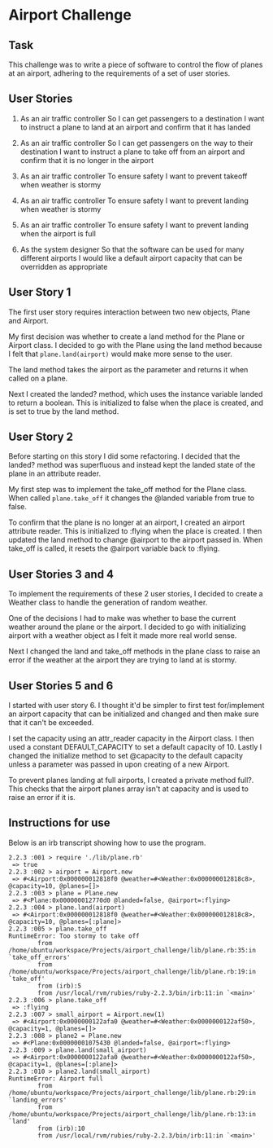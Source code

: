 Airport Challenge
=================



Task
-----

This challenge was to write a piece of software to control the flow of planes at an airport, adhering to the requirements of a set of user stories.

User Stories
-------------

1. As an air traffic controller 
So I can get passengers to a destination 
I want to instruct a plane to land at an airport and confirm that it has landed 

2. As an air traffic controller 
So I can get passengers on the way to their destination 
I want to instruct a plane to take off from an airport and confirm that it is no longer in the airport

3. As an air traffic controller 
To ensure safety 
I want to prevent takeoff when weather is stormy 

4. As an air traffic controller 
To ensure safety 
I want to prevent landing when weather is stormy 

5. As an air traffic controller 
To ensure safety 
I want to prevent landing when the airport is full 

6. As the system designer
So that the software can be used for many different airports
I would like a default airport capacity that can be overridden as appropriate


User Story 1
-------------

The first user story requires interaction between two new objects, Plane and Airport.

My first decision was whether to create a land method for the Plane or Airport class. I decided to go with the Plane using the land method because I felt that ```plane.land(airport)``` would make more sense to the user.

The land method takes the airport as the parameter and returns it when called on a plane.

Next I created the landed? method, which uses the instance variable landed to return a boolean. This is initialized to false when the place is created, and is set to true by the land method.

User Story 2
-------------

Before starting on this story I did some refactoring. I decided that the landed? method was superfluous and instead kept the landed state of the plane in an attribute reader.

My first step was to implement the take\_off method for the Plane class. When called ```plane.take_off``` it changes the @landed variable from true to false.

To confirm that the plane is no longer at an airport, I created an airport attribute reader. This is initialized to :flying when the place is created. I then updated the land method to change @airport to the airport passed in. When take_off is called, it resets the @airport variable back to :flying.

User Stories 3 and 4
---------------------

To implement the requirements of these 2 user stories, I decided to create a Weather class to handle the generation of random weather.

One of the decisions I had to make was whether to base the current weather around the plane or the airport. I decided to go with initializing airport with a weather object as I felt it made more real world sense.

Next I changed the land and take_off methods in the plane class to raise an error if the weather at the airport they are trying to land at is stormy.

User Stories 5 and 6
---------------------

I started with user story 6. I thought it'd be simpler to first test for/implement an airport capacity that can be initialized and changed and then make sure that it can't be exceeded.

I set the capacity using an attr\_reader capacity in the Airport class. I then used a constant DEFAULT\_CAPACITY to set a default capacity of 10. Lastly I changed the initialize method to set @capacity to the default capacity unless a parameter was passed in upon creating of a new Airport.

To prevent planes landing at full airports, I created a private method full?. This checks that the airport planes array isn't at capacity and is used to raise an error if it is.


Instructions for use
---------------------

Below is an irb transcript showing how to use the program. 

```
2.2.3 :001 > require './lib/plane.rb'
 => true 
2.2.3 :002 > airport = Airport.new
 => #<Airport:0x000000012818f0 @weather=#<Weather:0x000000012818c8>, @capacity=10, @planes=[]> 
2.2.3 :003 > plane = Plane.new
 => #<Plane:0x000000012770d0 @landed=false, @airport=:flying> 
2.2.3 :004 > plane.land(airport)
 => #<Airport:0x000000012818f0 @weather=#<Weather:0x000000012818c8>, @capacity=10, @planes=[:plane]> 
2.2.3 :005 > plane.take_off
RuntimeError: Too stormy to take off
        from /home/ubuntu/workspace/Projects/airport_challenge/lib/plane.rb:35:in `take_off_errors'
        from /home/ubuntu/workspace/Projects/airport_challenge/lib/plane.rb:19:in `take_off'
        from (irb):5
        from /usr/local/rvm/rubies/ruby-2.2.3/bin/irb:11:in `<main>'
2.2.3 :006 > plane.take_off
 => :flying 
2.2.3 :007 > small_airport = Airport.new(1)
 => #<Airport:0x0000000122afa0 @weather=#<Weather:0x0000000122af50>, @capacity=1, @planes=[]> 
2.2.3 :008 > plane2 = Plane.new
 => #<Plane:0x00000001075430 @landed=false, @airport=:flying> 
2.2.3 :009 > plane.land(small_airport)
 => #<Airport:0x0000000122afa0 @weather=#<Weather:0x0000000122af50>, @capacity=1, @planes=[:plane]> 
2.2.3 :010 > plane2.land(small_airport)
RuntimeError: Airport full
        from /home/ubuntu/workspace/Projects/airport_challenge/lib/plane.rb:29:in `landing_errors'
        from /home/ubuntu/workspace/Projects/airport_challenge/lib/plane.rb:13:in `land'
        from (irb):10
        from /usr/local/rvm/rubies/ruby-2.2.3/bin/irb:11:in `<main>'
```